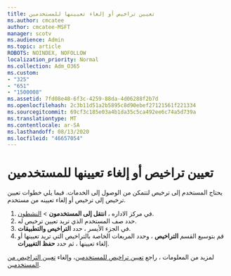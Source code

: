 ```yaml
---
title: تعيين تراخيص أو إلغاء تعيينها للمستخدمين
ms.author: cmcatee
author: cmcatee-MSFT
manager: scotv
ms.audience: Admin
ms.topic: article
ROBOTS: NOINDEX, NOFOLLOW
localization_priority: Normal
ms.collection: Adm_O365
ms.custom:
- "325"
- "651"
- "1500008"
ms.assetid: 7fd08e48-6f3c-4259-88da-4d06288f2b7d
ms.openlocfilehash: 2c3b11d51a2b5895c8d90ebef27121561f221334
ms.sourcegitcommit: 69cf3c185e03a4b1da35c5ca492ee6c74a5d739a
ms.translationtype: MT
ms.contentlocale: ar-SA
ms.lasthandoff: 08/13/2020
ms.locfileid: "46657054"
---
```

# <a name="assign-or-unassign-licenses-to-users"></a>تعيين تراخيص أو إلغاء تعيينها للمستخدمين

يحتاج المستخدم إلى ترخيص لتتمكن من الوصول إلى الخدمات. فيما يلي خطوات تعيين ترخيص إلى ترخيص أو إلغاء تعيينه من مستخدم.
  
1. في مركز الاداره ، **انتقل إلى المستخدمون** \> [النشطون](https://go.microsoft.com/fwlink/p/?linkid=834822).
2. حدد صف المستخدم الذي تريد تعيين ترخيص له.
3. في الجزء الأيسر ، حدد **التراخيص والتطبيقات**.
4. قم بتوسيع القسم **التراخيص** ، وحدد المربعات الخاصة بالتراخيص التي تريد تعيينها أو إلغاء تعيينها ، ثم حدد **حفظ التغييرات**.

لمزيد من المعلومات ، راجع [تعيين تراخيص للمستخدمين](https://docs.microsoft.com/microsoft-365/admin/manage/assign-licenses-to-users)، وإلغاء [تعيين التراخيص من المستخدمين](https://docs.microsoft.com/microsoft-365/admin/manage/remove-licenses-from-users).